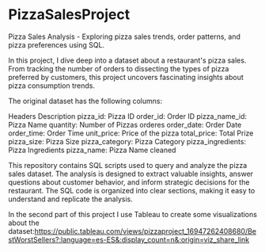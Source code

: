 # PizzaSalesProject

Pizza Sales Analysis - Exploring pizza sales trends, order patterns, and pizza preferences using SQL. 

In this project, I dive deep into a dataset about a restaurant's pizza sales. From tracking the number of orders to dissecting the types of pizza preferred by customers, this project uncovers fascinating insights about pizza consumption trends. 

The original dataset has the following columns:

Headers	Description
pizza_id:	Pizza ID
order_id:	Order ID
pizza_name_id:	Pizza Name
quantity:	Number of Pizzas orderes
order_date:	Order Date
order_time:	Order Time
unit_price:	Price of the pizza
total_price:	Total Prize
pizza_size:	Pizza Size
pizza_category:	Pizza Category
pizza_ingredients:	Pizza Ingredients
pizza_name:	Pizza Name cleaned


This repository contains SQL scripts used to query and analyze the pizza sales dataset. The analysis is designed to extract valuable insights, answer questions about customer behavior, and inform strategic decisions for the restaurant. The SQL code is organized into clear sections, making it easy to understand and replicate the analysis.

In the second part of this project I use Tableau to create some visualizations about the dataset:https://public.tableau.com/views/pizzaproject_16947262408680/BestWorstSellers?:language=es-ES&:display_count=n&:origin=viz_share_link
